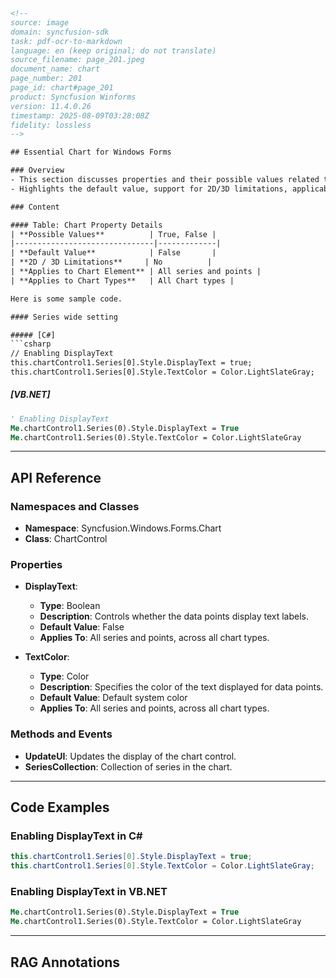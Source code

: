 ```html
<!-- 
source: image
domain: syncfusion-sdk
task: pdf-ocr-to-markdown
language: en (keep original; do not translate)
source_filename: page_201.jpeg
document_name: chart
page_number: 201
page_id: chart#page_201
product: Syncfusion Winforms
version: 11.4.0.26
timestamp: 2025-08-09T03:28:08Z
fidelity: lossless
--> 

## Essential Chart for Windows Forms

### Overview
- This section discusses properties and their possible values related to chart elements in Windows Forms.
- Highlights the default value, support for 2D/3D limitations, applicability to chart elements and types.

### Content

#### Table: Chart Property Details
| **Possible Values**          | True, False |
|-------------------------------|-------------|
| **Default Value**            | False       |
| **2D / 3D Limitations**     | No          |
| **Applies to Chart Element** | All series and points |
| **Applies to Chart Types**   | All Chart types |

Here is some sample code.

#### Series wide setting

##### [C#]
```csharp
// Enabling DisplayText
this.chartControl1.Series[0].Style.DisplayText = true;
this.chartControl1.Series[0].Style.TextColor = Color.LightSlateGray;
```

##### [VB.NET]
```vb
' Enabling DisplayText
Me.chartControl1.Series(0).Style.DisplayText = True
Me.chartControl1.Series(0).Style.TextColor = Color.LightSlateGray
```

---

## API Reference

### Namespaces and Classes
- **Namespace**: Syncfusion.Windows.Forms.Chart
- **Class**: ChartControl

### Properties
- **DisplayText**:
  - **Type**: Boolean
  - **Description**: Controls whether the data points display text labels.
  - **Default Value**: False
  - **Applies To**: All series and points, across all chart types.
  
- **TextColor**:
  - **Type**: Color
  - **Description**: Specifies the color of the text displayed for data points.
  - **Default Value**: Default system color
  - **Applies To**: All series and points, across all chart types.

### Methods and Events
- **UpdateUI**: Updates the display of the chart control.
- **SeriesCollection**: Collection of series in the chart.

---

## Code Examples

### Enabling DisplayText in C#
```csharp
this.chartControl1.Series[0].Style.DisplayText = true;
this.chartControl1.Series[0].Style.TextColor = Color.LightSlateGray;
```

### Enabling DisplayText in VB.NET
```vb
Me.chartControl1.Series(0).Style.DisplayText = True
Me.chartControl1.Series(0).Style.TextColor = Color.LightSlateGray
```

---

## RAG Annotations
<!-- tags: [chart, series, displaytext, textcolor, winforms, syncfusion-sdk] keywords: [chartControl, DisplayText, TextColor, Series, Windows Forms, Syncfusion, 2D, 3D] -->
```